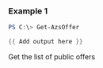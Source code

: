 ### Example 1
```powershell
PS C:\> Get-AzsOffer

{{ Add output here }}
```

Get the list of public offers